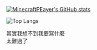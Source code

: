 [![MinecraftPEayer's GitHub stats](https://github-readme-stats-ej72.vercel.app/api?username=MinecraftPEayer&theme=dark)](https://github.com/anuraghazra/github-readme-stats)

![Top Langs](<https://github-readme-stats-ej72.vercel.app/api/top-langs/?username=MinecraftPEayer&theme=dark&langs_count=8>)

其實我想不到我要寫什麼</br>
太難過了
